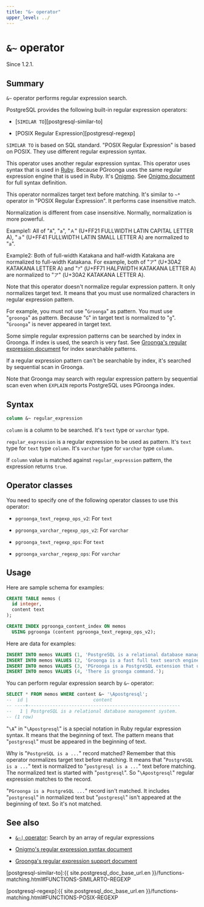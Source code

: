 ```yaml
---
title: "&~ operator"
upper_level: ../
---
```


# `&~` operator

Since 1.2.1.

## Summary

`&~` operator performs regular expression search.

PostgreSQL provides the following built-in regular expression operators:

  * [`SIMILAR TO`][postgresql-similar-to]

  * [POSIX Regular Expression][postgresql-regexp]

`SIMILAR TO` is based on SQL standard. "POSIX Regular Expression" is based on POSIX. They use different regular expression syntax.

This operator uses another regular expression syntax. This operator uses syntax that is used in [Ruby][ruby]. Because PGroonga uses the same regular expression engine that is used in Ruby. It's [Onigmo][onigmo]. See [Onigmo document][onigmo-document] for full syntax definition.

This operator normalizes target text before matching. It's similar to `~*` operator in "POSIX Regular Expression". It performs case insensitive match.

Normalization is different from case insensitive. Normally, normalization is more powerful.

Example1: All of "`A`", "`a`", "`Ａ`" (U+FF21 FULLWIDTH LATIN CAPITAL LETTER A), "`ａ`" (U+FF41 FULLWIDTH LATIN SMALL LETTER A) are normalized to "`a`".

Example2: Both of full-width Katakana and half-width Katakana are normalized to full-width Katakana. For example, both of "`ア`" (U+30A2 KATAKANA LETTER A) and "`ｱ`" (U+FF71 HALFWIDTH KATAKANA LETTER A) are normalized to "`ア`" (U+30A2 KATAKANA LETTER A).

Note that this operator doesn't normalize regular expression pattern. It only normalizes target text. It means that you must use normalized characters in regular expression pattern.

For example, you must not use "`Groonga`" as pattern. You must use "`groonga`" as pattern. Because "`G`" in target text is normalized to "`g`". "`Groonga`" is never appeared in target text.

Some simple regular expression patterns can be searched by index in Groonga. If index is used, the search is very fast. See [Groonga's regular expression document][groonga-regular-expression] for index searchable patterns.

If a regular expression pattern can't be searchable by index, it's searched by sequential scan in Groonga.

Note that Groonga may search with regular expression pattern by sequential scan even when `EXPLAIN` reports PostgreSQL uses PGroonga index.

## Syntax

```sql
column &~ regular_expression
```

`column` is a column to be searched. It's `text` type or `varchar` type.

`regular_expression` is a regular expression to be used as pattern. It's `text` type for `text` type `column`. It's `varchar` type for `varchar` type `column`.

If `column` value is matched against `regular_expression` pattern, the expression returns `true`.

## Operator classes

You need to specify one of the following operator classes to use this operator:

  * `pgroonga_text_regexp_ops_v2`: For `text`

  * `pgroonga_varchar_regexp_ops_v2`: For `varchar`

  * `pgroonga_text_regexp_ops`: For `text`

  * `pgroonga_varchar_regexp_ops`: For `varchar`

## Usage

Here are sample schema for examples:

```sql
CREATE TABLE memos (
  id integer,
  content text
);

CREATE INDEX pgroonga_content_index ON memos
  USING pgroonga (content pgroonga_text_regexp_ops_v2);
```

Here are data for examples:

```sql
INSERT INTO memos VALUES (1, 'PostgreSQL is a relational database management system.');
INSERT INTO memos VALUES (2, 'Groonga is a fast full text search engine that supports all languages.');
INSERT INTO memos VALUES (3, 'PGroonga is a PostgreSQL extension that uses Groonga as index.');
INSERT INTO memos VALUES (4, 'There is groonga command.');
```

You can perform regular expression search by `&~` operator:

```sql
SELECT * FROM memos WHERE content &~ '\Apostgresql';
--  id |                        content                         
-- ----+--------------------------------------------------------
--   1 | PostgreSQL is a relational database management system.
-- (1 row)
```

"`\A`" in "`\Apostgresql`" is a special notation in Ruby regular expression syntax. It means that the beginning of text. The pattern means that "`postgresql`" must be appeared in the beginning of text.

Why is "`PostgreSQL is a ...`" record matched? Remember that this operator normalizes target text before matching. It means that "`PostgreSQL is a ...`" text is normalized to "`postgresql is a ...`" text before matching. The normalized text is started with "`postgresql`". So "`\Apostgresql`" regular expression matches to the record.

"`PGroonga is a PostgreSQL ...`" record isn't matched. It includes "`postgresql`" in normalized text but "`postgresql`" isn't appeared at the beginning of text. So it's not matched.

## See also

  * [`&~|` operator][regular-expression-in-v2]: Search by an array of regular expressions

  * [Onigmo's regular expression syntax document][onigmo-document]

  * [Groonga's regular expression support document][groonga-regular-expression]

[postgresql-similar-to]:{{ site.postgresql_doc_base_url.en }}/functions-matching.html#FUNCTIONS-SIMILARTO-REGEXP

[postgresql-regexp]:{{ site.postgresql_doc_base_url.en }}/functions-matching.html#FUNCTIONS-POSIX-REGEXP

[ruby]:https://www.ruby-lang.org/

[onigmo]:https://github.com/k-takata/Onigmo

[onigmo-document]:https://github.com/k-takata/Onigmo/blob/master/doc/RE

[groonga-regular-expression]:http://groonga.org/docs/reference/regular_expression.html#regular-expression-index

[regular-expression-in-v2]:regular-expression-in-v2.html
